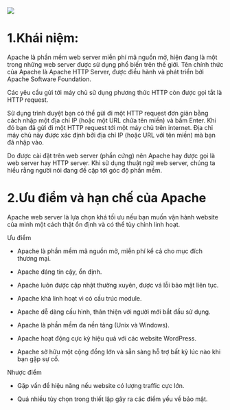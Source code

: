 <img src="https://www.hostinger.vn/huong-dan/wp-content/uploads/sites/10/2018/09/apache-la-gi-768x478.jpg">

# 1.Khái niệm:
Apache là phần mềm web server miễn phí mã nguồn mở, hiện đang là một trong những web server được sử dụng phổ biến trên thế giới. Tên chính thức của Apache là Apache HTTP Server, được điều hành và phát triển bởi Apache Software Foundation.

Các yêu cầu gửi tới máy chủ sử dụng phương thức HTTP còn được gọi tắt là HTTP request.

Sử dụng trình duyệt bạn có thể gửi đi một HTTP request đơn giản bằng cách nhập một địa chỉ IP (hoặc một URL chứa tên miền) và bấm Enter. Khi đó bạn đã gửi đi một HTTP request tới một máy chủ trên internet. Địa chỉ máy chủ này được xác định bởi địa chỉ IP (hoặc URL với tên miền) mà bạn đã nhập vào.

Do được cài đặt trên web server (phần cứng) nên Apache hay được gọi là web server hay HTTP server. Khi sử dụng thuật ngữ web server, chúng ta hiểu rằng người nói đang đề cập tới góc độ phần mềm.

# 2.Ưu điểm và hạn chế của Apache
Apache web server là lựa chọn khá tối ưu nếu bạn muốn vận hành website của mình một cách thật ổn định và có thể tùy chỉnh linh hoạt.

Ưu điểm
- Apache là phần mềm mã nguồn mở, miễn phí kể cả cho mục đích thương mại.

- Apache đáng tin cậy, ổn định.

- Apache luôn được cập nhật thường xuyên, được vá lỗi bảo mật liên tục.

- Apache khá linh hoạt vì có cấu trúc module.

- Apache dễ dàng cấu hình, thân thiện với người mới bắt đầu sử dụng.

- Apache là phần mềm đa nền tảng (Unix và Windows).

- Apache hoạt động cực kỳ hiệu quả với các website WordPress.

- Apache sở hữu một cộng đồng lớn và sẵn sàng hỗ trợ bất kỳ lúc nào khi bạn gặp sự cố.

Nhược điểm
- Gặp vấn đề hiệu năng nếu website có lượng traffic cực lớn.

- Quá nhiều tùy chọn trong thiết lập gây ra các điểm yếu về bảo mật.

